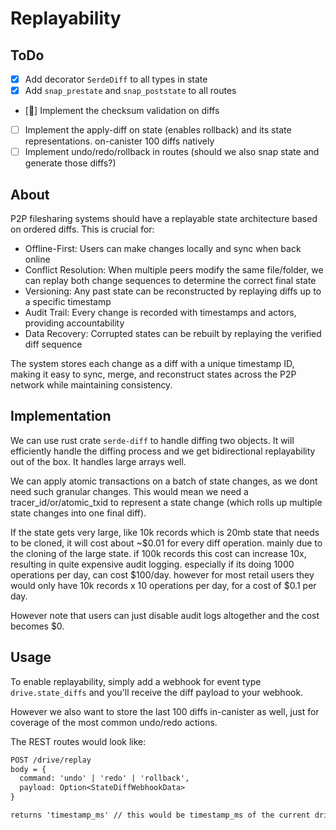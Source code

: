 # Replayability

## ToDo

- [x] Add decorator `SerdeDiff` to all types in state
- [x] Add `snap_prestate` and `snap_poststate` to all routes
- [🔵] Implement the checksum validation on diffs
- [ ] Implement the apply-diff on state (enables rollback) and its state representations. on-canister 100 diffs natively
- [ ] Implement undo/redo/rollback in routes (should we also snap state and generate those diffs?)

## About

P2P filesharing systems should have a replayable state architecture based on ordered diffs. This is crucial for:

- Offline-First: Users can make changes locally and sync when back online
- Conflict Resolution: When multiple peers modify the same file/folder, we can replay both change sequences to determine the correct final state
- Versioning: Any past state can be reconstructed by replaying diffs up to a specific timestamp
- Audit Trail: Every change is recorded with timestamps and actors, providing accountability
- Data Recovery: Corrupted states can be rebuilt by replaying the verified diff sequence

The system stores each change as a diff with a unique timestamp ID, making it easy to sync, merge, and reconstruct states across the P2P network while maintaining consistency.

## Implementation

We can use rust crate `serde-diff` to handle diffing two objects. It will efficiently handle the diffing process and we get bidirectional replayability out of the box. It handles large arrays well.

We can apply atomic transactions on a batch of state changes, as we dont need such granular changes. This would mean we need a tracer_id/or/atomic_txid to represent a state change (which rolls up multiple state changes into one final diff).

If the state gets very large, like 10k records which is 20mb state that needs to be cloned, it will cost about ~$0.01 for every diff operation. mainly due to the cloning of the large state. if 100k records this cost can increase 10x, resulting in quite expensive audit logging. especially if its doing 1000 operations per day, can cost $100/day. however for most retail users they would only have 10k records x 10 operations per day, for a cost of $0.1 per day.

However note that users can just disable audit logs altogether and the cost becomes $0.

## Usage

To enable replayability, simply add a webhook for event type `drive.state_diffs` and you'll receive the diff payload to your webhook.

However we also want to store the last 100 diffs in-canister as well, just for coverage of the most common undo/redo actions.

The REST routes would look like:

```txt
POST /drive/replay
body = {
  command: 'undo' | 'redo' | 'rollback',
  payload: Option<StateDiffWebhookData>
}

returns 'timestamp_ms' // this would be timestamp_ms of the current drive state
```
